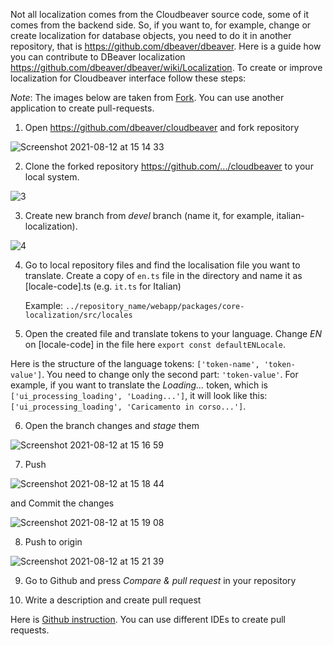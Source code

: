 Not all localization comes from the Cloudbeaver source code, some of it comes from the backend side. So, if you want to, for example, change or create localization for database objects, you need to do it in another repository, that is https://github.com/dbeaver/dbeaver. Here is a guide how you can contribute to DBeaver localization https://github.com/dbeaver/dbeaver/wiki/Localization.   To create or improve localization for Cloudbeaver interface follow these steps:

_Note_: The images below are taken from [Fork](https://git-fork.com/). You can use another application to create pull-requests.

1. Open https://github.com/dbeaver/cloudbeaver and fork repository

![Screenshot 2021-08-12 at 15 14 33](https://user-images.githubusercontent.com/51405061/129194932-622192b0-a718-4575-ba8d-b4c526293932.png)

2. Clone the forked repository https://github.com/.../cloudbeaver to your local system.


![3](https://user-images.githubusercontent.com/51405061/128645747-5d9ebd7b-1a3f-4357-adf0-01b2b82a6299.png)

3. Create new branch from _devel_ branch (name it, for example, italian-localization).

![4](https://user-images.githubusercontent.com/51405061/128645746-9581157f-3baa-44c7-a6b3-a25a2aa992b5.png)

4. Go to local repository files and find the localisation file you want to translate. Create a copy of `en.ts` file in the directory and name it as [locale-code].ts (e.g. `it.ts` for Italian)

   Example: `../repository_name/webapp/packages/core-localization/src/locales`

5. Open the created file and translate tokens to your language. Change _EN_ on [locale-code] in the file here `export const defaultENLocale`.

Here is the structure of the language tokens: `['token-name', 'token-value']`. You need to change only the second part: `'token-value'`. For example, if you want to translate the _Loading..._ token, which is `['ui_processing_loading', 'Loading...']`, it will look like this: `['ui_processing_loading', 'Caricamento in corso...']`. 

6. Open the branch changes and _stage_ them

![Screenshot 2021-08-12 at 15 16 59](https://user-images.githubusercontent.com/51405061/129195225-f18201dc-4323-43cb-b521-eb7a48d18152.png)

7. Push 

![Screenshot 2021-08-12 at 15 18 44](https://user-images.githubusercontent.com/51405061/129195503-71d05c1b-f684-4fc5-8d17-bced00e20669.png)

and Commit the changes

![Screenshot 2021-08-12 at 15 19 08](https://user-images.githubusercontent.com/51405061/129195517-dfc52cef-e9a2-46d1-81a5-4e176f5265ac.png)

8. Push to origin

![Screenshot 2021-08-12 at 15 21 39](https://user-images.githubusercontent.com/51405061/129195949-f78f9be0-1631-4a19-840c-265a1e1e1292.png)

9. Go to Github and press _Compare & pull request_ in your repository

10. Write a description and create pull request

Here is [Github instruction](https://docs.github.com/en/github/collaborating-with-pull-requests/proposing-changes-to-your-work-with-pull-requests/creating-a-pull-request-from-a-fork). You can use different IDEs to create pull requests.
